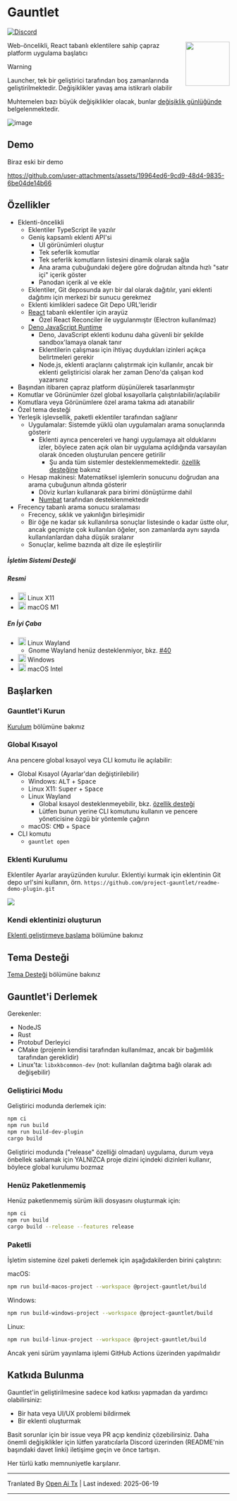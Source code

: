 # Gauntlet

[![Discord](https://discord.com/api/guilds/1205606511603359785/widget.png?style=shield)](https://discord.gg/gFTqYUkBrW)

<img align="right" width="100" height="100" src="assets/linux/icon_256.png">

Web-öncelikli, React tabanlı eklentilere sahip çapraz platform uygulama başlatıcı

> [!WARNING]
> Launcher, tek bir geliştirici tarafından boş zamanlarında geliştirilmektedir.
> Değişiklikler yavaş ama istikrarlı olabilir
>
> Muhtemelen bazı büyük değişiklikler olacak, bunlar [değişiklik günlüğünde](CHANGELOG.md) belgelenmektedir.

![image](https://github.com/user-attachments/assets/81339462-9cc3-469e-8cdc-ca74918bceab)

## Demo

Biraz eski bir demo

https://github.com/user-attachments/assets/19964ed6-9cd9-48d4-9835-6be04de14b66

## Özellikler

- Eklenti-öncelikli
  - Eklentiler TypeScript ile yazılır
  - Geniş kapsamlı eklenti API'si
      - UI görünümleri oluştur
      - Tek seferlik komutlar
      - Tek seferlik komutların listesini dinamik olarak sağla
      - Ana arama çubuğundaki değere göre doğrudan altında hızlı "satır içi" içerik göster
      - Panodan içerik al ve ekle
  - Eklentiler, Git deposunda ayrı bir dal olarak dağıtılır, yani eklenti dağıtımı için merkezi bir sunucu gerekmez
  - Eklenti kimlikleri sadece Git Depo URL'leridir
  - [React](https://github.com/facebook/react) tabanlı eklentiler için arayüz
    - Özel React Reconciler ile uygulanmıştır (Electron kullanılmaz)
  - [Deno JavaScript Runtime](https://github.com/denoland/deno)
    - Deno, JavaScript eklenti kodunu daha güvenli bir şekilde sandbox'lamaya olanak tanır
    - Eklentilerin çalışması için ihtiyaç duydukları izinleri açıkça belirtmeleri gerekir
    - Node.js, eklenti araçlarını çalıştırmak için kullanılır, ancak bir eklenti geliştiricisi olarak her zaman Deno'da çalışan kod yazarsınız
- Başından itibaren çapraz platform düşünülerek tasarlanmıştır
- Komutlar ve Görünümler özel global kısayollarla çalıştırılabilir/açılabilir
- Komutlara veya Görünümlere özel arama takma adı atanabilir
- Özel tema desteği
- Yerleşik işlevsellik, paketli eklentiler tarafından sağlanır
  - Uygulamalar: Sistemde yüklü olan uygulamaları arama sonuçlarında gösterir
    - Eklenti ayrıca pencereleri ve hangi uygulamaya ait olduklarını izler, böylece zaten açık olan bir uygulama açıldığında varsayılan olarak önceden oluşturulan pencere getirilir
      - Şu anda tüm sistemler desteklenmemektedir. [özellik desteğine](https://gauntlet.sh/docs/feature-support) bakınız
  - Hesap makinesi: Matematiksel işlemlerin sonucunu doğrudan ana arama çubuğunun altında gösterir
    - Döviz kurları kullanarak para birimi dönüştürme dahil
    - [Numbat](https://github.com/sharkdp/numbat) tarafından desteklenmektedir
- Frecency tabanlı arama sonucu sıralaması
   - Frecency, sıklık ve yakınlığın birleşimidir
   - Bir öğe ne kadar sık kullanılırsa sonuçlar listesinde o kadar üstte olur, ancak geçmişte çok kullanılan öğeler, son zamanlarda aynı sayıda kullanılanlardan daha düşük sıralanır
   - Sonuçlar, kelime bazında alt dize ile eşleştirilir

##### İşletim Sistemi Desteği

##### Resmi
- <img src="https://cdn.jsdelivr.net/gh/simple-icons/simple-icons@develop/icons/linux.svg" width="18" height="18" /> Linux X11
- <img src="https://cdn.jsdelivr.net/gh/simple-icons/simple-icons@develop/icons/apple.svg" width="18" height="18" /> macOS M1

##### En İyi Çaba
- <img src="https://cdn.jsdelivr.net/gh/simple-icons/simple-icons@develop/icons/linux.svg" width="18" height="18" /> Linux Wayland
  - Gnome Wayland henüz desteklenmiyor, bkz. [#40](https://github.com/project-gauntlet/gauntlet/issues/40)
- <img src="https://img.icons8.com/windows/32/windows-11.png" width="18" height="18" /> Windows
- <img src="https://cdn.jsdelivr.net/gh/simple-icons/simple-icons@develop/icons/apple.svg" width="18" height="18" /> macOS Intel

## Başlarken

### Gauntlet'i Kurun

[Kurulum](https://gauntlet.sh/docs/installation) bölümüne bakınız

### Global Kısayol

Ana pencere global kısayol veya CLI komutu ile açılabilir:
- Global Kısayol (Ayarlar'dan değiştirilebilir)
  - Windows: <kbd>ALT</kbd> + <kbd>Space</kbd>
  - Linux X11: <kbd>Super</kbd> + <kbd>Space</kbd>
  - Linux Wayland
    - Global kısayol desteklenmeyebilir, bkz. [özellik desteği](https://gauntlet.sh/docs/feature-support)
    - Lütfen bunun yerine CLI komutunu kullanın ve pencere yöneticisine özgü bir yöntemle çağırın
  - macOS: <kbd>CMD</kbd> + <kbd>Space</kbd>
- CLI komutu
  - `gauntlet open`

### Eklenti Kurulumu

Eklentiler Ayarlar arayüzünden kurulur. Eklentiyi kurmak için eklentinin Git depo url'sini kullanın, örn. `https://github.com/project-gauntlet/readme-demo-plugin.git`

![](docs/settings_ui.png)

### Kendi eklentinizi oluşturun

[Eklenti geliştirmeye başlama](https://gauntlet.sh/docs/plugin-development/getting-started) bölümüne bakınız

## Tema Desteği

[Tema Desteği](https://gauntlet.sh/docs/theming) bölümüne bakınız

## Gauntlet'i Derlemek

Gerekenler:
- NodeJS
- Rust
- Protobuf Derleyici
- CMake (projenin kendisi tarafından kullanılmaz, ancak bir bağımlılık tarafından gereklidir)
- Linux'ta: `libxkbcommon-dev` (not: kullanılan dağıtıma bağlı olarak adı değişebilir)

### Geliştirici Modu

Geliştirici modunda derlemek için:
```bash
npm ci
npm run build
npm run build-dev-plugin
cargo build
```
Geliştirici modunda ("release" özelliği olmadan) uygulama, durum veya önbellek saklamak için YALNIZCA proje dizini içindeki dizinleri kullanır, böylece global kurulumu bozmaz

### Henüz Paketlenmemiş

Henüz paketlenmemiş sürüm ikili dosyasını oluşturmak için:
```bash
npm ci
npm run build
cargo build --release --features release
```

### Paketli
İşletim sistemine özel paketi derlemek için aşağıdakilerden birini çalıştırın:

macOS:
```bash
npm run build-macos-project --workspace @project-gauntlet/build
```

Windows:
```bash
npm run build-windows-project --workspace @project-gauntlet/build
```

Linux:
```bash
npm run build-linux-project --workspace @project-gauntlet/build
```

Ancak yeni sürüm yayınlama işlemi GitHub Actions üzerinden yapılmalıdır

## Katkıda Bulunma

Gauntlet'in geliştirilmesine sadece kod katkısı yapmadan da yardımcı olabilirsiniz:
- Bir hata veya UI/UX problemi bildirmek
- Bir eklenti oluşturmak

Basit sorunlar için bir issue veya PR açıp kendiniz çözebilirsiniz.
Daha önemli değişiklikler için lütfen yaratıcılarla Discord üzerinden (README'nin başındaki davet linki) iletişime geçin ve önce tartışın.

Her türlü katkı memnuniyetle karşılanır.


---

Tranlated By [Open Ai Tx](https://github.com/OpenAiTx/OpenAiTx) | Last indexed: 2025-06-19

---